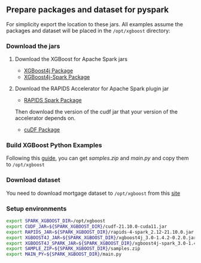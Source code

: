## Prepare packages and dataset for pyspark

For simplicity export the location to these jars. All examples assume the packages and dataset will be placed in the `/opt/xgboost` directory:

### Download the jars

1. Download the XGBoost for Apache Spark jars
   * [XGBoost4j Package](https://repo1.maven.org/maven2/com/nvidia/xgboost4j_3.0/1.4.2-0.2.0/)
   * [XGBoost4j-Spark Package](https://repo1.maven.org/maven2/com/nvidia/xgboost4j-spark_3.0/1.4.2-0.2.0/)

2. Download the RAPIDS Accelerator for Apache Spark plugin jar
   * [RAPIDS Spark Package](https://repo1.maven.org/maven2/com/nvidia/rapids-4-spark_2.12/21.10.0/rapids-4-spark_2.12-21.10.0.jar)
  
   Then download the version of the cudf jar that your version of the accelerator depends on.

     * [cuDF Package](https://repo1.maven.org/maven2/ai/rapids/cudf/21.10.0/cudf-21.10.0-cuda11.jar)

### Build XGBoost Python Examples

Following this [guide](/docs/get-started/xgboost-examples/building-sample-apps/python.md), you can get *samples.zip* and *main.py* and copy them to `/opt/xgboost`

### Download dataset

You need to download mortgage dataset to `/opt/xgboost` from this [site](https://docs.rapids.ai/datasets/mortgage-data)

### Setup environments

``` bash
export SPARK_XGBOOST_DIR=/opt/xgboost
export CUDF_JAR=${SPARK_XGBOOST_DIR}/cudf-21.10.0-cuda11.jar
export RAPIDS_JAR=${SPARK_XGBOOST_DIR}/rapids-4-spark_2.12-21.10.0.jar
export XGBOOST4J_JAR=${SPARK_XGBOOST_DIR}/xgboost4j_3.0-1.4.2-0.2.0.jar
export XGBOOST4J_SPARK_JAR=${SPARK_XGBOOST_DIR}/xgboost4j-spark_3.0-1.4.2-0.2.0.jar
export SAMPLE_ZIP=${SPARK_XGBOOST_DIR}/samples.zip
export MAIN_PY=${SPARK_XGBOOST_DIR}/main.py
```
